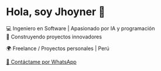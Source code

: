 # Hola, soy Jhoyner 👋

💻 Ingeniero en Software | Apasionado por IA y programación  
🚀 Construyendo proyectos innovadores  

🌍 Freelance / Proyectos personales | Perú  

[💬 Contáctame por WhatsApp](https://wa.me/916387639?text=Hola%20Jhoyner%2C%20quiero%20contactarte)
